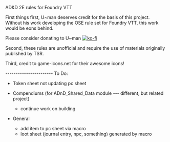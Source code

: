 AD&D 2E rules for Foundry VTT

First things first, U~man deserves credit for the basis of this project.  Without his work developing the OSE rule set for Foundry VTT, this work would be eons behind.

Please consider donating to U~man 
[![ko-fi](https://www.ko-fi.com/img/githubbutton_sm.svg)](https://ko-fi.com/H2H21WMKA)

Second, these rules are unofficial and require the use of materials originally published by TSR.

Third, credit to game-icons.net for their awesome icons!

_-_-_-_-_-_-_-_-_-_-_-_-_-_-_-_-_-_-_-_-_-_-_-_
To Do:
- Token sheet not updating pc sheet

- Compendiums (for ADnD_Shared_Data module --- different, but related project)
    - continue work on building

- General
    - add item to pc sheet via macro
    - loot sheet (journal entry, npc, something) generated by macro



